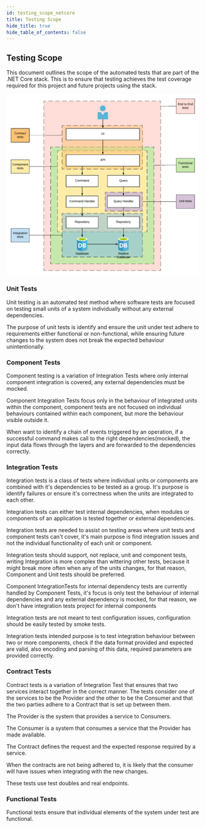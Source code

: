 ```yaml
---
id: testing_scope_netcore
title: Testing Scope
hide_title: true
hide_table_of_contents: false
---
```


## Testing Scope

This document outlines the scope of the automated tests that are part of the .NET Core stack. This is to ensure that testing achieves the test coverage required for this project and future projects using the stack.

![Testing Scope](/img/testing_scope.png)

### Unit Tests

Unit testing is an automated test method where software tests are focused on testing small units of a system individually without any external dependencies.

The purpose of unit tests is identify and ensure the unit under test adhere to requirements either functional or non-functional, while ensuring future changes to the system does not break the expected behaviour unintentionally.

### Component Tests

Component testing is a variation of Integration Tests where only internal component integration is covered, any external dependencies must be mocked.

Component Integration Tests focus only in the behaviour of integrated units within the component, component tests are not focused on individual behaviours contained within each component, but more the behaviour visible outside it.

When want to identify a chain of events triggered by an operation, if a successful command makes call to the right dependencies(mocked), the input data flows through the layers and are forwarded to the dependencies correctly.


### Integration Tests

Integration tests is a class of tests where individual units or components are combined with it's dependencies to be tested as a group. It's purpose is identify failures or ensure it's correctness when the units are integrated to each other.

Integration tests can either test internal dependencies, when modules or components of an application is tested together or external dependencies.

Integration tests are needed to assist on testing areas where unit tests and component tests can't cover, it's main purpose is find integration issues and not the individual functionality of each unit or component.

Integration tests should support, not replace, unit and component tests, writing Integration is more complex than wittering other tests, because it might break more often when any of the units changes, for that reason, Component and Unit tests should be preferred.

Component IntegrationTests for internal dependency tests are currently handled by Component Tests, it's focus is only test the behaviour of internal dependencies and any external dependency is mocked, for that reason, we don't have integration tests project for internal components

Integration tests are not meant to test configuration issues, configuration should be easily tested by smoke tests.

Integration tests intended purpose is to test integration behaviour between two or more components, check if the data format provided and expected are valid, also encoding and parsing of this data, required parameters are provided correctly.


### Contract Tests


Contract tests is a variation of Integration Test that ensures that two services interact together in the correct manner. The tests consider one of the services to be the Provider and the other to be the Consumer and that the two parties adhere to a Contract that is set up between them.

The Provider is the system that provides a service to Consumers.

The Consumer is a system that consumes a service that the Provider has made available.

The Contract defines the request and the expected response required by a service.

When the contracts are not being adhered to, it is likely that the consumer will have issues when integrating with the new changes.

These tests use test doubles and real endpoints.


### Functional Tests

Functional tests ensure that individual elements of the system under test are functional.

